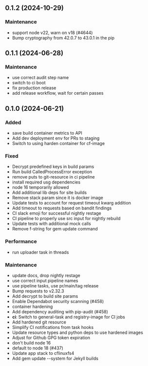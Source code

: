 ## 0.1.2 (2024-10-29)

### Maintenance

- support node v22, warn on v18 (#4644)
- Bump cryptography from 42.0.7 to 43.0.1 in the pip

## 0.1.1 (2024-06-28)

### Maintenance

- use correct audit step name
- switch to ci boot
- fix production release
- add release workflow, wait for certain passes

## 0.1.0 (2024-06-21)

### Added

- save build container metrics to API
- Add dev deployment env for PRs to staging
- Switch to using harden container for cf-image

### Fixed

- Decrypt predefined keys in build params
- Run build CalledProcessError exception
- remove puts to git-resource in ci pipeline
- install required usg dependencies
- node 16 temporarily allowed
- Add additional lib deps for site builds
- Remove stack param since it is docker image
- Update tests to account for request timeout kwarg addition
- Add timeout to requests based on bandit findings
- CI slack emoji for successful nightly restage
- CI pipeline to properly use src input for nightly rebuild
- Update tests with additional mock calls
- Remove f-string for gem update command

### Performance

- run uploader task in threads

### Maintenance

- update docs, drop nightly restage
- use correct input pipeline names
- use pipeline tasks, use pr/main/tag release
- Bump requests to v2.32.3
- Add decrypt to build site params
- Enable Dependabot security scanning (#458)
- container hardening
- Add dependency auditing with pip-audit (#458)
- **ci**: Switch to general-task and registry-image for CI jobs
- Add hardened git resource
- Simplify CI notifications from task hooks
- Update resource types and python deps to use hardened images
- Adjust for Github GPG token expiration
- don't build node 16
- default to node 18 (#437)
- Update app stack to cflinuxfs4
- Add gem update --system for Jekyll builds
